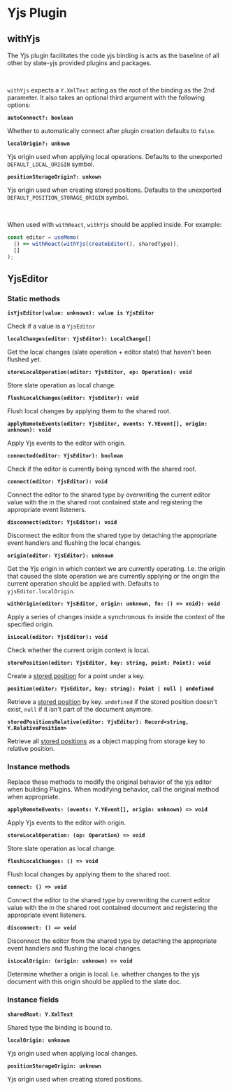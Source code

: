 # Yjs Plugin

## withYjs

The Yjs plugin facilitates the code yjs binding is acts as the baseline of all other by slate-yjs provided plugins and packages.

<br/>

`withYjs` expects a `Y.XmlText` acting as the root of the binding as the 2nd parameter. It also takes an optional third argument with the following options:

**`autoConnect?: boolean`**

Whether to automatically connect after plugin creation defaults to `false`.

**`localOrigin?: unkown`**

Yjs origin used when applying local operations. Defaults to the unexported `DEFAULT_LOCAL_ORIGIN` symbol.

**`positionStorageOrigin?: unkown`**

Yjs origin used when creating stored positions. Defaults to the unexported `DEFAULT_POSITION_STORAGE_ORIGIN` symbol.

<br/>

When used with `withReact`, `withYjs` should be applied inside. For example:

```javascript
const editor = useMemo(
  () => withReact(withYjs(createEditor(), sharedType)),
  []
);
```

## YjsEditor

### Static methods

**`isYjsEditor(value: unknown): value is YjsEditor`**

Check if a value is a `YjsEditor`

**`localChanges(editor: YjsEditor): LocalChange[]`**

Get the local changes (slate operation + editor state) that haven't been flushed yet.

**`storeLocalOperation(editor: YjsEditor, op: Operation): void`**

Store slate operation as local change.

**`flushLocalChanges(editor: YjsEditor): void`**

Flush local changes by applying them to the shared root.

**`applyRemoteEvents(editor: YjsEditor, events: Y.YEvent[], origin: unknown): void`**

Apply Yjs events to the editor with origin.

**`connected(editor: YjsEditor): boolean`**

Check if the editor is currently being synced with the shared root.

**`connect(editor: YjsEditor): void`**

Connect the editor to the shared type by overwriting the current editor value with the in the shared root contained state and registering the appropriate event listeners.

**`disconnect(editor: YjsEditor): void`**

Disconnect the editor from the shared type by detaching the appropriate event handlers and flushing the local changes.

**`origin(editor: YjsEditor): unknown`**

Get the Yjs origin in which context we are currently operating. I.e. the origin that caused the slate operation we are currently
applying or the origin the current operation should be applied with. Defaults to `yjsEditor.localOrigin`.

**`withOrigin(editor: YjsEditor, origin: unknown, fn: () => void): void`**

Apply a series of changes inside a synchronous `fn` inside the context of the specified origin.

**`isLocal(editor: YjsEditor): void`**

Check whether the current origin context is local.

**`storePosition(editor: YjsEditor, key: string, point: Point): void`**

Create a [stored position](../../concepts/stored-positions.md) for a point under a key.

**`position(editor: YjsEditor, key: string): Point | null | undefined`**

Retrieve a [stored position](../../concepts/stored-positions.md) by key. `undefined` if the stored position doesn't exist, `null` if it isn't part of the document anymore.

**`storedPositionsRelative(editor: YjsEditor): Record<string, Y.RelativePosition>`**

Retrieve all [stored positions](../../concepts/stored-positions.md) as a object mapping from storage key to relative position.

### Instance methods

Replace these methods to modify the original behavior of the yjs editor when building Plugins. When modifying behavior, call the original method when appropriate.

**`applyRemoteEvents: (events: Y.YEvent[], origin: unknown) => void`**

Apply Yjs events to the editor with origin.

**`storeLocalOperation: (op: Operation) => void`**

Store slate operation as local change.

**`flushLocalChanges: () => void`**

Flush local changes by applying them to the shared root.

**`connect: () => void`**

Connect the editor to the shared type by overwriting the current editor value with the in the shared root contained document and registering the appropriate event listeners.

**`disconnect: () => void`**

Disconnect the editor from the shared type by detaching the appropriate event handlers and flushing the local changes.

**`isLocalOrigin: (origin: unknown) => void`**

Determine whether a origin is local. I.e. whether changes to the yjs document with this origin should be applied to the slate doc.

### Instance fields

**`sharedRoot: Y.XmlText`**

Shared type the binding is bound to.

**`localOrigin: unknown`**

Yjs origin used when applying local changes.

**`positionStorageOrigin: unknown`**

Yjs origin used when creating stored positions.
